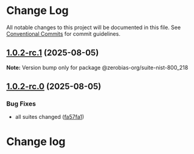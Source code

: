 # Change Log

All notable changes to this project will be documented in this file.
See [Conventional Commits](https://conventionalcommits.org) for commit guidelines.

## [1.0.2-rc.1](https://github.com/zerobias-org/suite/compare/@zerobias-org/suite-nist-800_218@1.0.2-rc.0...@zerobias-org/suite-nist-800_218@1.0.2-rc.1) (2025-08-05)

**Note:** Version bump only for package @zerobias-org/suite-nist-800_218





## [1.0.2-rc.0](https://github.com/zerobias-org/suite/compare/@zerobias-org/suite-nist-800_218@1.0.1...@zerobias-org/suite-nist-800_218@1.0.2-rc.0) (2025-08-05)


### Bug Fixes

* all suites changed ([fa57fa1](https://github.com/zerobias-org/suite/commit/fa57fa1af7628003297df46b2d7740fe95bd2666))





# Change log
